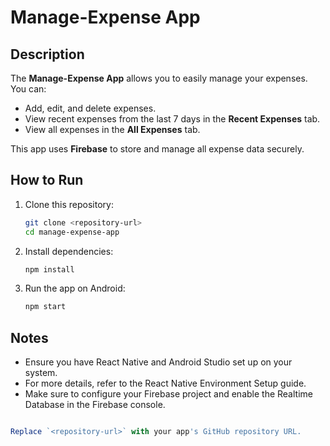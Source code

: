 # Manage-Expense App

## Description
The **Manage-Expense App** allows you to easily manage your expenses. You can:
- Add, edit, and delete expenses.
- View recent expenses from the last 7 days in the **Recent Expenses** tab.
- View all expenses in the **All Expenses** tab.

This app uses **Firebase** to store and manage all expense data securely.  

## How to Run
1. Clone this repository:
   ```bash
   git clone <repository-url>
   cd manage-expense-app

2. Install dependencies:
   ```bash
   npm install
   
3. Run the app on Android:
   ```bash
   npm start
   
## Notes   
- Ensure you have React Native and Android Studio set up on your system.
- For more details, refer to the React Native Environment Setup guide.
- Make sure to configure your Firebase project and enable the Realtime Database in the Firebase console.
```javascript

Replace `<repository-url>` with your app's GitHub repository URL.
